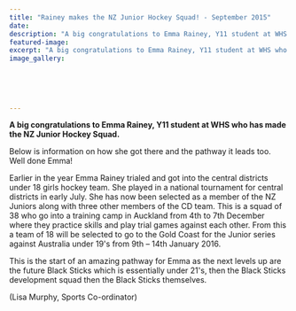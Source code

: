 ```yaml
---
title: "Rainey makes the NZ Junior Hockey Squad! - September 2015"
date: 
description: "A big congratulations to Emma Rainey, Y11 student at WHS who has made the NZ Junior Hockey Squad."
featured-image: 
excerpt: "A big congratulations to Emma Rainey, Y11 student at WHS who has made the NZ Junior Hockey Squad."
image_gallery:
    
    
    
    
    
---
```


<p><strong>A big congratulations to Emma Rainey, Y11 student at WHS who has made the NZ Junior Hockey Squad.</strong></p>
<p>Below is information on how she got there and the pathway it leads too. Well done Emma!</p>
<p>Earlier in the year Emma Rainey trialed and got into the central districts under 18 girls hockey team. She played in a national tournament for central districts in early July. She has now been selected as a member of the NZ Juniors along with three other members of the CD team. This is a squad<span class="text_exposed_show">&nbsp;of 38 who go into a training camp in Auckland from 4th to 7th December where they practice skills and play trial games against each other. From this a team of 18 will be selected to go to the Gold Coast for the Junior series against Australia under 19's from 9th &ndash; 14th January 2016.</span></p>
<p><span class="text_exposed_show">This is the start of an amazing pathway for Emma as the next levels up are the future Black Sticks which is essentially under 21's, then the Black Sticks development squad then the Black Sticks themselves.</span></p>
<p><span class="text_exposed_show">(Lisa Murphy, Sports Co-ordinator)</span></p>

